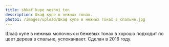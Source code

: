 ```yaml
---
title: shkaf kupe neshni ton
description: Шкаф купе в нежных тонах.
photo1: /images/upload/Шкаф купе в нежных тонах в спальне.jpg
---
```

Шкаф купе в нежных молочных и бежевых тонах в хорошо подходит по цвет дерева в спальне, успокаивает. Сделан в 2016 году.

